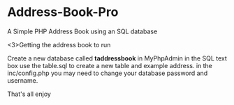 # Address-Book-Pro
A Simple PHP Address Book using an SQL database

<3>Getting the address book to run</h3>

Create a new database called <b>taddressbook</b>
in MyPhpAdmin in the SQL text box use the table.sql to create a new table and example address.
in the inc/config.php you may need to change your database password and username.

That's all enjoy

